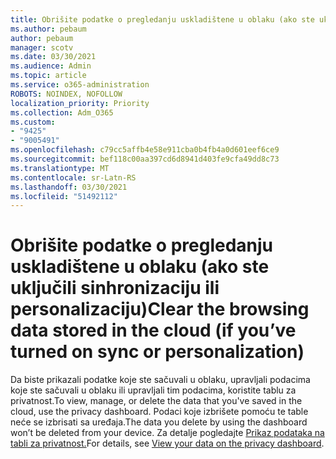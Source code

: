 ```yaml
---
title: Obrišite podatke o pregledanju uskladištene u oblaku (ako ste uključili sinhronizaciju ili personalizaciju)
ms.author: pebaum
author: pebaum
manager: scotv
ms.date: 03/30/2021
ms.audience: Admin
ms.topic: article
ms.service: o365-administration
ROBOTS: NOINDEX, NOFOLLOW
localization_priority: Priority
ms.collection: Adm_O365
ms.custom:
- "9425"
- "9005491"
ms.openlocfilehash: c79cc5affb4e58e911cba0b4fb4a0d601eef6ce9
ms.sourcegitcommit: bef118c00aa397cd6d8941d403fe9cfa49dd8c73
ms.translationtype: MT
ms.contentlocale: sr-Latn-RS
ms.lasthandoff: 03/30/2021
ms.locfileid: "51492112"
---
```

# <a name="clear-the-browsing-data-stored-in-the-cloud-if-youve-turned-on-sync-or-personalization"></a><span data-ttu-id="a939d-102">Obrišite podatke o pregledanju uskladištene u oblaku (ako ste uključili sinhronizaciju ili personalizaciju)</span><span class="sxs-lookup"><span data-stu-id="a939d-102">Clear the browsing data stored in the cloud (if you’ve turned on sync or personalization)</span></span>

<span data-ttu-id="a939d-103">Da biste prikazali podatke koje ste sačuvali u oblaku, upravljali podacima koje ste sačuvali u oblaku ili upravljali tim podacima, koristite tablu za privatnost.</span><span class="sxs-lookup"><span data-stu-id="a939d-103">To view, manage, or delete the data that you've saved in the cloud, use the privacy dashboard.</span></span> <span data-ttu-id="a939d-104">Podaci koje izbrišete pomoću te table neće se izbrisati sa uređaja.</span><span class="sxs-lookup"><span data-stu-id="a939d-104">The data you delete by using the dashboard won’t be deleted from your device.</span></span> <span data-ttu-id="a939d-105">Za detalje pogledajte [Prikaz podataka na tabli za privatnost.](https://support.microsoft.com/windows/view-your-data-on-the-privacy-dashboard-03d3e27f-1981-5ff4-ba1c-d6b1031ae433)</span><span class="sxs-lookup"><span data-stu-id="a939d-105">For details, see [View your data on the privacy dashboard](https://support.microsoft.com/windows/view-your-data-on-the-privacy-dashboard-03d3e27f-1981-5ff4-ba1c-d6b1031ae433).</span></span>